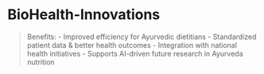 # BioHealth-Innovations
> Benefits: - Improved efficiency for Ayurvedic dietitians - Standardized patient data &amp; better health outcomes - Integration with national health initiatives - Supports AI-driven future research in Ayurveda nutrition
